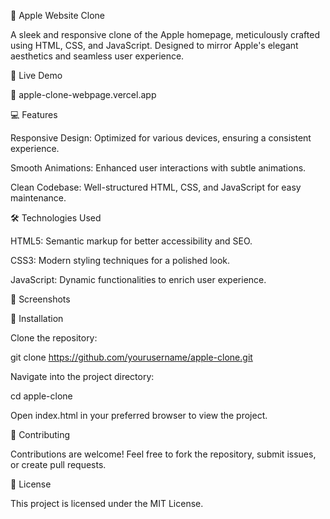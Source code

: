 🍏 Apple Website Clone

A sleek and responsive clone of the Apple homepage, meticulously crafted using HTML, CSS, and JavaScript. Designed to mirror Apple's elegant aesthetics and seamless user experience.

🚀 Live Demo

🔗 apple-clone-webpage.vercel.app

💻 Features

Responsive Design: Optimized for various devices, ensuring a consistent experience.

Smooth Animations: Enhanced user interactions with subtle animations.

Clean Codebase: Well-structured HTML, CSS, and JavaScript for easy maintenance.

🛠️ Technologies Used

HTML5: Semantic markup for better accessibility and SEO.

CSS3: Modern styling techniques for a polished look.

JavaScript: Dynamic functionalities to enrich user experience.

📸 Screenshots

🧪 Installation

Clone the repository:

git clone https://github.com/yourusername/apple-clone.git


Navigate into the project directory:

cd apple-clone


Open index.html in your preferred browser to view the project.

🤝 Contributing

Contributions are welcome! Feel free to fork the repository, submit issues, or create pull requests.

📄 License

This project is licensed under the MIT License.
